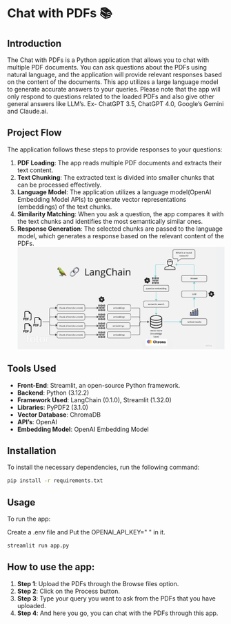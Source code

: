 # Chat with PDFs 📚

## Introduction
The Chat with PDFs is a Python application that allows you to chat with multiple PDF documents. You can ask questions about the PDFs using natural language, and the application will provide relevant responses based on the content of the documents. This app utilizes a large language model to generate accurate answers to your queries. Please note that the app will only respond to questions related to the loaded PDFs and also give other general answers like LLM’s. Ex- ChatGPT 3.5, ChatGPT 4.0, Google’s Gemini and Claude.ai.

## Project Flow
The application follows these steps to provide responses to your questions:

1. **PDF Loading**: The app reads multiple PDF documents and extracts their text content.
2. **Text Chunking**: The extracted text is divided into smaller chunks that can be processed effectively.
3. **Language Model**: The application utilizes a language model(OpenAI Embedding Model APIs) to generate vector representations (embeddings) of the text chunks.
4. **Similarity Matching**: When you ask a question, the app compares it with the text chunks and identifies the most semantically similar ones.
5. **Response Generation**: The selected chunks are passed to the language model, which generates a response based on the relevant content of the PDFs.
   ![Project Flow](Project_Flow.png)

## Tools Used
- **Front-End**: Streamlit, an open-source Python framework.
- **Backend**: Python (3.12.2)
- **Framework Used**: LangChain (0.1.0), Streamlit (1.32.0)
- **Libraries**: PyPDF2 (3.1.0)
- **Vector Database**: ChromaDB
- **API’s**: OpenAI
- **Embedding Model**: OpenAI Embedding Model

## Installation

To install the necessary dependencies, run the following command:

```bash
pip install -r requirements.txt
```



## Usage
To run the app:

Create a .env file and Put the OPENAI_API_KEY=" " in it.
```bash
streamlit run app.py
```


## How to use the app:

1. **Step 1**: Upload the PDFs through the Browse files option.
2. **Step 2**: Click on the Process button.
3. **Step 3**: Type your query you want to ask from the PDFs that you have uploaded.
4. **Step 4**: And here you go, you can chat with the PDFs through this app.

